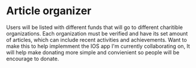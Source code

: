 
<h1>Article organizer</h1>
<p> Users will be listed with different funds that will go to different charitible organizations. Each organization must be verified 
 and have its set amount of articles, which can include recent activities and achievements. Want to make this to help implemment
 the IOS app I'm currently collaborating on, It will help make donating more simple and convienient so people will be encourage 
 to donate.</p>
